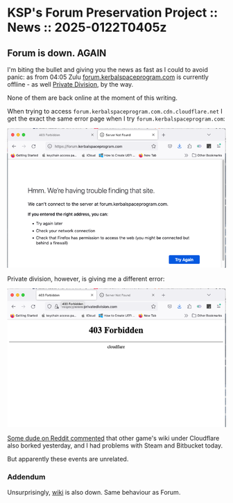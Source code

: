 # KSP's Forum Preservation Project :: News :: 2025-0122T0405z

## Forum is down. **AGAIN**

I'm biting the bullet and giving you the news as fast as I could to avoid panic: as from 04:05 Zulu [forum.kerbalspaceprogram.com](https://forum.kerbalspaceprogram.com) is currently offline - as well [Private Division](https://www.privatedivision.com/), by the way.

None of them are back online at the moment of this writing.

When trying to access `forum.kerbalspaceprogram.com.cdn.cloudflare.net` I get the exact the same error page when I try `forum.kerbalspaceprogram.com`:

![error-msg.firefox.forum.png](./error-msg.firefox.forum.png)

Private division, however, is giving me a different error:

![error-msg.firefox.pd.png](./error-msg.firefox.pd.png)

[Some dude on Reddit commented](https://www.reddit.com/r/KerbalSpaceProgram/comments/1i72tlm/comment/m8hh51z/) that other game's wiki under Cloudflare also borked yesterday, and I had problems with Steam and Bitbucket today.

But apparently these events are unrelated.

### Addendum

Unsurprisingly, [wiki](https://wiki.kerbalspaceprogram.com) is also down. Same behaviour as Forum.
